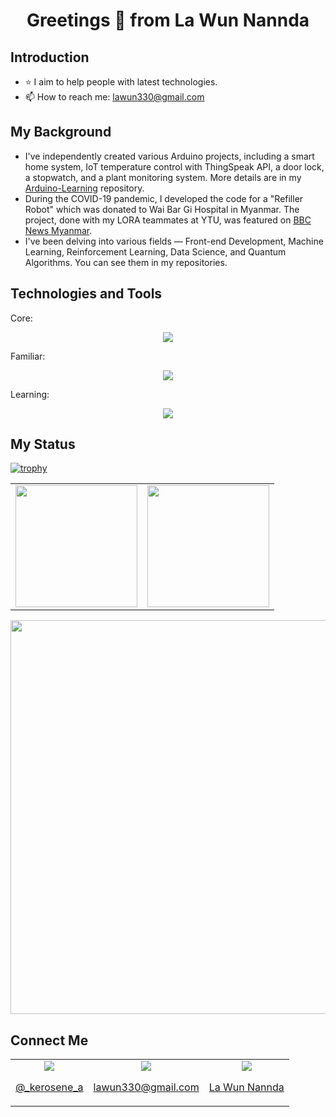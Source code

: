 <h1 align="center">Greetings 👋 from La Wun Nannda</h1>

## Introduction
- ⭐ I aim to help people with latest technologies.
- 📫 How to reach me: <u>lawun330@gmail.com</u>


## My Background 
- I've independently created various Arduino projects, including a smart home system, IoT temperature control with ThingSpeak API, a door lock, a stopwatch, and a plant monitoring system. More details are in my [Arduino-Learning](https://github.com/lawun330/Arduino-Learning) repository.
- During the COVID-19 pandemic, I developed the code for a "Refiller Robot" which was donated to Wai Bar Gi Hospital in Myanmar. The project, done with my LORA teammates at YTU, was featured on [BBC News Myanmar](https://youtu.be/Vs6lDYDOak4?si=kkbzYx5g9wyoec0Q).
- I've been delving into various fields — Front-end Development, Machine Learning, Reinforcement Learning, Data Science, and Quantum Algorithms. You can see them in my repositories.

## Technologies and Tools
<p>Core:</p>
<div align="center">
  <a href="https://skillicons.dev">
    <img src="https://skillicons.dev/icons?i=py,arduino,java,anaconda,eclipse,git,github,"/>
  </a>
</div>

<p>Familiar:</p>
<div align="center">
  <a href="https://skillicons.dev">
    <img src="https://skillicons.dev/icons?i=cpp,css,php,html,latex,perl,mysql,gitlab,replit,codepen"/>
  </a>
</div>

<p>Learning:</p>
<div align="center">
  <a href="https://skillicons.dev">
    <img src="https://skillicons.dev/icons?i=sklearn,tensorflow,opencv,octave,powershell,docker"/>
  </a>
</div>


## My Status

[![trophy](https://github-profile-trophy.vercel.app/?username=lawun330&theme=discord)](https://github-profile-trophy.vercel.app/?username=lawun330)

<table align="center">
  <tr>
    <td>
      <img height="195px" src="https://leetcard.jacoblin.cool/lawun330?theme=wtf&font=Mandali&ext=activity"/>
    </td>
    <td>
      <img height="195px" src="https://github-readme-stats.vercel.app/api/top-langs/?username=lawun330&layout=compact"/>
    </td>
  </tr>
</table>
<div align="center">
      <img width="630px" src="https://github-readme-stats.vercel.app/api?username=lawun330&show_icons=true&theme=highcontrast"/>      
</div>


## Connect Me
<table align="center">
  <tr>
    <td align="center">
      <a href="https://discord.com/">
        <img src="https://skillicons.dev/icons?i=discord"/>
        <p>@_kerosene_a</p>
      </a>
    </td>
    <td align="center">
      <a href="https://mail.google.com/">
        <img src="https://skillicons.dev/icons?i=gmail"/>
        <p>lawun330@gmail.com</p>
      </a>
    </td>
    <td align="center">
      <a href="https://www.linkedin.com/in/la-wun-nannda-b047681b5/">
        <img src="https://skillicons.dev/icons?i=linkedin"/>
        <p>La Wun Nannda</p>
      </a>
    </td>
  </tr>
</table>

<!--
**lawun330/lawun330** is a ✨ _special_ ✨ repository because its `README.md` (this file) appears on your GitHub profile.

Here are some ideas to get you started:

- 🔭 I’m currently working on ...
- 🌱 I’m currently learning ...
- 👯 I’m looking to collaborate on ...
- 🤔 I’m looking for help with ...
- 💬 Ask me about ...
- 📫 How to reach me: ...
- 😄 Pronouns: ...
- ⚡ Fun fact: ...
-->
